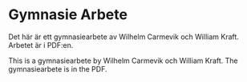# Gymnasie Arbete

Det här är ett gymnasiearbete av Wilhelm Carmevik och William Kraft. Arbetet är i PDF:en.

This is a gymnasiearbete by Wilhelm Carmevik och William Kraft. The gymnasiearbete is in the PDF.
